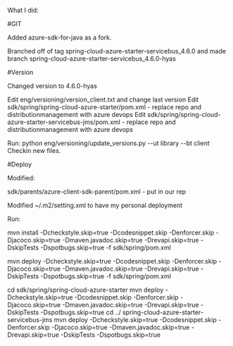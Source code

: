 What I did:

#GIT

Added azure-sdk-for-java as a fork.  

Branched off of tag spring-cloud-azure-starter-servicebus_4.6.0 and made branch spring-cloud-azure-starter-servicebus_4.6.0-hyas

#Version

Changed version to 4.6.0-hyas

Edit eng/versioning/version_client.txt and change last version
Edit sdk/spring/spring-cloud-azure-starter/pom.xml - replace repo and distributionmanagement with azure devops
Edit sdk/spring/spring-cloud-azure-starter-servicebus-jms/pom.xml - replace repo and distributionmanagement with azure devops

Run: python eng/versioning/update_versions.py --ut library --bt client
Checkin new files.

#Deploy

Modified:  

sdk/parents/azure-client-sdk-parent/pom.xml - put in our rep

Modified ~/.m2/setting.xml to have my personal deployment 

Run:

mvn install -Dcheckstyle.skip=true   -Dcodesnippet.skip   -Denforcer.skip   -Djacoco.skip=true   -Dmaven.javadoc.skip=true   -Drevapi.skip=true   -DskipTests   -Dspotbugs.skip=true -f sdk/spring/pom.xml

mvn deploy -Dcheckstyle.skip=true   -Dcodesnippet.skip   -Denforcer.skip   -Djacoco.skip=true   -Dmaven.javadoc.skip=true   -Drevapi.skip=true   -DskipTests   -Dspotbugs.skip=true -f sdk/spring/pom.xml

cd sdk/spring/spring-cloud-azure-starter
mvn deploy -Dcheckstyle.skip=true   -Dcodesnippet.skip   -Denforcer.skip   -Djacoco.skip=true   -Dmaven.javadoc.skip=true   -Drevapi.skip=true   -DskipTests   -Dspotbugs.skip=true
cd ../ spring-cloud-azure-starter-servicebus-jms
mvn deploy -Dcheckstyle.skip=true   -Dcodesnippet.skip   -Denforcer.skip   -Djacoco.skip=true   -Dmaven.javadoc.skip=true   -Drevapi.skip=true   -DskipTests   -Dspotbugs.skip=true
